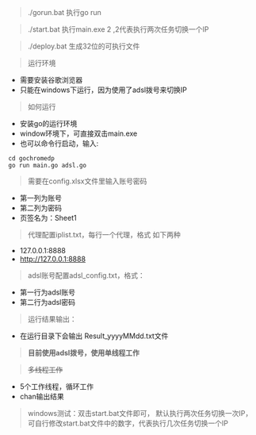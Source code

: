 > ./gorun.bat 执行go run 

> ./start.bat 执行main.exe 2  ,2代表执行两次任务切换一个IP

> ./deploy.bat 生成32位的可执行文件 

> 运行环境

* 需要安装谷歌浏览器
* 只能在windows下运行，因为使用了adsl拨号来切换IP

> 如何运行

* 安装go的运行环境
* window环境下，可直接双击main.exe
* 也可以命令行启动，输入: 

```
cd gochromedp
go run main.go adsl.go
```

 


> 需要在config.xlsx文件里输入账号密码

* 第一列为账号
* 第二列为密码
* 页签名为：Sheet1

> 代理配置iplist.txt，每行一个代理，格式 如下两种
* 127.0.0.1:8888
* http://127.0.0.1:8888

> adsl账号配置adsl_config.txt，格式：
* 第一行为adsl账号
* 第二行为adsl密码

> 运行结果输出： 
* 在运行目录下会输出 Result_yyyyMMdd.txt文件


> **目前使用adsl拨号，使用单线程工作**

> ~~多线程工作~~
* 5个工作线程，循环工作
* chan输出结果
 
> windows测试：双击start.bat文件即可，
 默认执行两次任务切换一次IP，可自行修改start.bat文件中的数字，代表执行几次任务切换一个IP